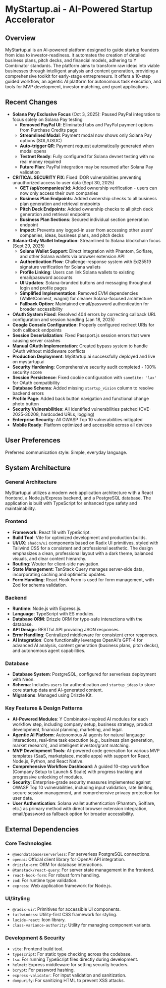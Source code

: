 # MyStartup.ai - AI-Powered Startup Accelerator

## Overview
MyStartup.ai is an AI-powered platform designed to guide startup founders from idea to investor-readiness. It automates the creation of detailed business plans, pitch decks, and financial models, adhering to Y Combinator standards. The platform aims to transform raw ideas into viable businesses through intelligent analysis and content generation, providing a comprehensive toolkit for early-stage entrepreneurs. It offers a 10-step guided workflow, an agentic AI platform for autonomous task execution, and tools for MVP development, investor matching, and grant applications.

## Recent Changes
- **Solana Pay Exclusive Focus** (Oct 3, 2025): Paused PayPal integration to focus solely on Solana Pay testing
  - **Removed PayPal UI**: Eliminated tabs and PayPal payment options from Purchase Credits page
  - **Streamlined Modal**: Payment modal now shows only Solana Pay options (SOL/USDC)
  - **Auto-trigger QR**: Payment request automatically generated when modal opens
  - **Testnet Ready**: Fully configured for Solana devnet testing with no real money required
  - **Future Plan**: PayPal integration may be resumed after Solana Pay validation
- **CRITICAL SECURITY FIX**: Fixed IDOR vulnerabilities preventing unauthorized access to user data (Sept 30, 2025)
  - **GET /api/companies/:id**: Added ownership verification - users can now only access their own companies
  - **Business Plan Endpoints**: Added ownership checks to all business plan generation and retrieval endpoints
  - **Pitch Deck Endpoints**: Added ownership checks to all pitch deck generation and retrieval endpoints
  - **Business Plan Sections**: Secured individual section generation endpoint
  - **Impact**: Prevents any logged-in user from accessing other users' companies, ideas, business plans, and pitch decks
- **Solana-Only Wallet Integration**: Streamlined to Solana blockchain focus (Sept 29, 2025)
  - **Solana Wallet Support**: Direct integration with Phantom, Solflare, and other Solana wallets via browser extension API
  - **Authentication Flow**: Challenge-response system with Ed25519 signature verification for Solana wallets
  - **Profile Linking**: Users can link Solana wallets to existing email/password accounts
  - **UI Updates**: Solana-branded buttons and messaging throughout login and profile pages
  - **Simplified Implementation**: Removed EVM dependencies (WalletConnect, wagmi) for cleaner Solana-focused architecture
  - **Fallback Option**: Maintained email/password authentication for broader accessibility
- **OAuth System Fixed**: Resolved 404 errors by correcting callback URL configuration and session handling (Jan 18, 2025)
- **Google Console Configuration**: Properly configured redirect URIs for both callback endpoints
- **Session Deserialization**: Fixed Passport.js session errors that were causing server crashes
- **Manual OAuth Implementation**: Created bypass system to handle OAuth without middleware conflicts
- **Production Deployment**: MyStartup.ai successfully deployed and live on mystartup.ai
- **Security Hardening**: Comprehensive security audit completed - 100% security score
- **Session Persistence**: Fixed cookie configuration with `sameSite: 'lax'` for OAuth compatibility
- **Database Schema**: Added missing `startup_vision` column to resolve backend errors
- **Profile Page**: Added back button navigation and functional change photo button
- **Security Vulnerabilities**: All identified vulnerabilities patched (CVE-2025-30208, hardcoded URLs, logging)
- **Enterprise Security**: All OWASP Top 10 vulnerabilities mitigated
- **Mobile Ready**: Platform optimized and accessible across all devices

## User Preferences
Preferred communication style: Simple, everyday language.

## System Architecture

### General Architecture
MyStartup.ai utilizes a modern web application architecture with a React frontend, a Node.js/Express backend, and a PostgreSQL database. The application is built with TypeScript for enhanced type safety and maintainability.

### Frontend
- **Framework**: React 18 with TypeScript.
- **Build Tool**: Vite for optimized development and production builds.
- **UI/UX**: `shadcn/ui` components based on Radix UI primitives, styled with Tailwind CSS for a consistent and professional aesthetic. The design emphasizes a clean, professional layout with a dark theme, balanced visuals, and clear content hierarchy.
- **Routing**: Wouter for client-side navigation.
- **State Management**: TanStack Query manages server-side data, incorporating caching and optimistic updates.
- **Form Handling**: React Hook Form is used for form management, with Zod for schema validation.

### Backend
- **Runtime**: Node.js with Express.js.
- **Language**: TypeScript with ES modules.
- **Database ORM**: Drizzle ORM for type-safe interactions with the database.
- **API Design**: RESTful API providing JSON responses.
- **Error Handling**: Centralized middleware for consistent error responses.
- **AI Integration**: Core functionality leverages OpenAI's GPT-4 for advanced AI analysis, content generation (business plans, pitch decks), and autonomous agent capabilities.

### Database
- **Database System**: PostgreSQL, configured for serverless deployment with Neon.
- **Schema**: Includes `users` for authentication and `startup_ideas` to store core startup data and AI-generated content.
- **Migrations**: Managed using Drizzle Kit.

### Key Features & Design Patterns
- **AI-Powered Modules**: Y Combinator-inspired AI modules for each workflow step, including company setup, business strategy, product development, financial planning, marketing, and legal.
- **Agentic AI Platform**: Autonomous AI agents for natural language interactions, real-time task execution (e.g., business plan generation, market research), and intelligent investor/grant matching.
- **MVP Development Tools**: AI-powered code generation for various MVP templates (SaaS, marketplace, mobile apps) with support for React, Node.js, Python, and React Native.
- **Comprehensive Workflow Dashboard**: A guided 10-step workflow (Company Setup to Launch & Scale) with progress tracking and progressive unlocking of modules.
- **Security**: Enterprise-grade security measures implemented against OWASP Top 10 vulnerabilities, including input validation, rate limiting, secure session management, and comprehensive privacy protection for user data.
- **User Authentication**: Solana wallet authentication (Phantom, Solflare, etc.) as primary method with direct browser extension integration, email/password as fallback option for broader accessibility.

## External Dependencies

### Core Technologies
- `@neondatabase/serverless`: For serverless PostgreSQL connections.
- `openai`: Official client library for OpenAI API integration.
- `drizzle-orm`: ORM for database interactions.
- `@tanstack/react-query`: For server state management in the frontend.
- `react-hook-form`: For robust form handling.
- `zod`: For runtime type validation.
- `express`: Web application framework for Node.js.

### UI/Styling
- `@radix-ui/`: Primitives for accessible UI components.
- `tailwindcss`: Utility-first CSS framework for styling.
- `lucide-react`: Icon library.
- `class-variance-authority`: Utility for managing component variants.

### Development & Security
- `vite`: Frontend build tool.
- `typescript`: For static type checking across the codebase.
- `tsx`: For running TypeScript files directly during development.
- `helmet`: Express middleware for setting security headers.
- `bcrypt`: For password hashing.
- `express-validator`: For input validation and sanitization.
- `dompurify`: For sanitizing HTML to prevent XSS attacks.